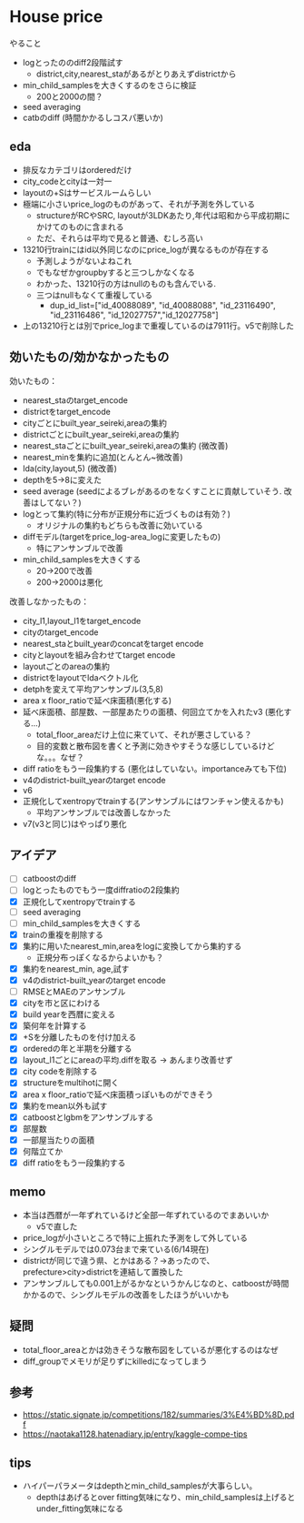# House price

やること


* logとったののdiff2段階試す
  * district,city,nearest_staがあるがとりあえずdistrictから
* min_child_samplesを大きくするのをさらに検証
  * 200と2000の間？
* seed averaging
* catbのdiff (時間かかるしコスパ悪いか)


## eda
* 排反なカテゴリはorderedだけ
* city_codeとcityは一対一
* layoutの+Sはサービスルームらしい
* 極端に小さいprice_logのものがあって、それが予測を外している
  * structureがRCやSRC, layoutが3LDKあたり,年代は昭和から平成初期にかけてのものに含まれる
  * ただ、それらは平均で見ると普通、むしろ高い
* 13210行trainにはid以外同じなのにprice_logが異なるものが存在する
  * 予測しようがないよねこれ
  * でもなぜかgroupbyすると三つしかなくなる
  * わかった、13210行の方はnullのものも含んでいる.
  * 三つはnullもなくて重複している
    * dup_id_list=["id_40088089", "id_40088088", "id_23116490", "id_23116486", "id_12027757","id_12027758"]
* 上の13210行とは別でprice_logまで重複しているのは7911行。v5で削除した
  
## 効いたもの/効かなかったもの
効いたもの：
* nearest_staのtarget_encode
* districtをtarget_encode
* cityごとにbuilt_year_seireki,areaの集約
* districtごとにbuilt_year_seireki,areaの集約
* nearest_staごとにbuilt_year_seireki,areaの集約 (微改善)
* nearest_minを集約に追加(とんとん~微改善)
* lda(city,layout,5) (微改善)
* depthを5->8に変えた
* seed average (seedによるブレがあるのをなくすことに貢献していそう. 改善はしてない？)
* logとって集約(特に分布が正規分布に近づくものは有効？)
  * オリジナルの集約もどちらも改善に効いている
* diffモデル(targetをprice_log-area_logに変更したもの)
  * 特にアンサンブルで改善
* min_child_samplesを大きくする
  * 20->200で改善
  * 200->2000は悪化


改善しなかったもの：
* city_l1,layout_l1をtarget_encode
* cityのtarget_encode
* nearest_staとbuilt_yearのconcatをtarget encode
* cityとlayoutを組み合わせてtarget encode
* layoutごとのareaの集約
* districtをlayoutでldaベクトル化
* detphを変えて平均アンサンブル(3,5,8)
* area x floor_ratioで延べ床面積(悪化する)
* 延べ床面積、部屋数、一部屋あたりの面積、何回立てかを入れたv3 (悪化する...)
  * total_floor_areaだけ上位に来ていて、それが悪さしている？
  * 目的変数と散布図を書くと予測に効きやすそうな感じしているけどな。。。なぜ？
* diff ratioをもう一段集約する (悪化はしていない。importanceみても下位)
* v4のdistrict-built_yearのtarget encode
* v6
* 正規化してxentropyでtrainする(アンサンブルにはワンチャン使えるかも)
  * 平均アンサンブルでは改善しなかった
* v7(v3と同じ)はやっぱり悪化





## アイデア

* [ ] catboostのdiff
* [ ] logとったものでもう一度diffratioの2段集約
* [x] 正規化してxentropyでtrainする
* [ ] seed averaging
* [ ] min_child_samplesを大きくする
* [x] trainの重複を削除する
* [x] 集約に用いたnearest_min,areaをlogに変換してから集約する
  * 正規分布っぽくなるからよいかも？
* [x] 集約をnearest_min, age,試す
* [x] v4のdistrict-built_yearのtarget encode
* [ ] RMSEとMAEのアンサンブル
* [x] cityを市と区にわける
* [x] build yearを西暦に変える
* [x] 築何年を計算する
* [x] +Sを分離したものを付け加える
* [x] orderedの年と半期を分離する
* [x] layout_l1ごとにareaの平均.diffを取る -> あんまり改善せず
* [x] city codeを削除する
* [x] structureをmultihotに開く
* [x] area x floor_ratioで延べ床面積っぽいものができそう
* [x] 集約をmean以外も試す
* [x] catboostとlgbmをアンサンブルする
* [x] 部屋数
* [x] 一部屋当たりの面積
* [x] 何階立てか
* [x] diff ratioをもう一段集約する

## memo

* 本当は西暦が一年ずれているけど全部一年ずれているのでまあいいか
  * v5で直した
* price_logが小さいところで特に上振れた予測をして外している
* シングルモデルでは0.073台まで来ている(6/14現在)
* districtが同じで違う県、とかはある？->あったので、prefecture>city>districtを連結して置換した
* アンサンブルしても0.001上がるかなというかんじなのと、catboostが時間かかるので、シングルモデルの改善をしたほうがいいかも

## 疑問

* total_floor_areaとかは効きそうな散布図をしているが悪化するのはなぜ
* diff_groupでメモリが足りずにkilledになってしまう

## 参考

* https://static.signate.jp/competitions/182/summaries/3%E4%BD%8D.pdf
* https://naotaka1128.hatenadiary.jp/entry/kaggle-compe-tips


## tips

* ハイパーパラメータはdepthとmin_child_samplesが大事らしい。
  * depthはあげるとover fitting気味になり、min_child_samplesは上げるとunder_fitting気味になる